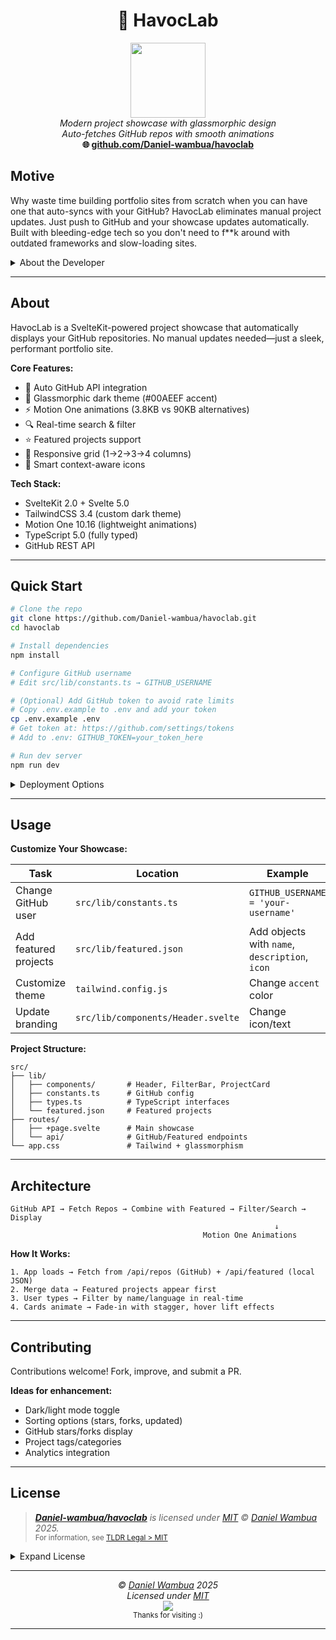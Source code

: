 <h1 align="center">🧬 HavocLab</h1>
<p align="center">
<a href="https://github.com/Daniel-wambua/havoclab"><img src="https://cdn.shopify.com/s/files/1/1976/5867/files/Havoc_LOGO-03_medium.png?v=1553743026" width="120" /><br /></a>
<i>Modern project showcase with glassmorphic design</i>
<br />
<i>Auto-fetches GitHub repos with smooth animations</i>
<br />
<b>🌐 <a href="https://github.com/Daniel-wambua/havoclab">github.com/Daniel-wambua/havoclab</a></b> <br />
</p>

## Motive
Why waste time building portfolio sites from scratch when you can have one that auto-syncs with your GitHub?
HavocLab eliminates manual project updates. Just push to GitHub and your showcase updates automatically. Built with bleeding-edge tech so you don't need to f**k around with outdated frameworks and slow-loading sites.

<details>
  <summary>About the Developer</summary>

> **Professional Background**<br>
> I'm an experienced, Principal-level full stack engineer with a passion for quality, performance, mentoring, technology and open source. I believe the best judge of a developer is their code, and while I cannot share proprietary work, I have many open source projects on my [GitHub](https://github.com/Daniel-wambua) and showcase my skills at [lab.havocsec.me](https://lab.havocsec.me).

</details>

---

## About

HavocLab is a SvelteKit-powered project showcase that automatically displays your GitHub repositories. No manual updates needed—just a sleek, performant portfolio site.

**Core Features:**
- 🧬 Auto GitHub API integration
- 🎨 Glassmorphic dark theme (#00AEEF accent)
- ⚡ Motion One animations (3.8KB vs 90KB alternatives)
- 🔍 Real-time search & filter
- ⭐ Featured projects support
- 📱 Responsive grid (1→2→3→4 columns)
- 🎯 Smart context-aware icons

**Tech Stack:**
- SvelteKit 2.0 + Svelte 5.0
- TailwindCSS 3.4 (custom dark theme)
- Motion One 10.16 (lightweight animations)
- TypeScript 5.0 (fully typed)
- GitHub REST API

---

## Quick Start

```bash
# Clone the repo
git clone https://github.com/Daniel-wambua/havoclab.git
cd havoclab

# Install dependencies
npm install

# Configure GitHub username
# Edit src/lib/constants.ts → GITHUB_USERNAME

# (Optional) Add GitHub token to avoid rate limits
# Copy .env.example to .env and add your token
cp .env.example .env
# Get token at: https://github.com/settings/tokens
# Add to .env: GITHUB_TOKEN=your_token_here

# Run dev server
npm run dev
```

<details><summary>Deployment Options</summary>

**Vercel** (One-Click Deploy)

[![Deploy with Vercel](https://vercel.com/button)](https://vercel.com/new/clone?repository-url=https://github.com/Daniel-wambua/havoclab)

**Manual Deployment:**

- **Vercel**: `npm install -g vercel && vercel --prod`
- **Cloudflare Pages**: `npm i -D @sveltejs/adapter-cloudflare && npm run build && npx wrangler pages deploy .svelte-kit/cloudflare`
- **Netlify**: `npm i -D @sveltejs/adapter-netlify && npm run build && netlify deploy --prod`
- **Docker**: `docker build -t havoclab . && docker run -p 3000:3000 havoclab`

</details>

---

## Usage

**Customize Your Showcase:**

| Task | Location | Example |
|------|----------|---------|
| Change GitHub user | `src/lib/constants.ts` | `GITHUB_USERNAME = 'your-username'` |
| Add featured projects | `src/lib/featured.json` | Add objects with `name`, `description`, `icon` |
| Customize theme | `tailwind.config.js` | Change `accent` color |
| Update branding | `src/lib/components/Header.svelte` | Change icon/text |

**Project Structure:**
```
src/
├── lib/
│   ├── components/       # Header, FilterBar, ProjectCard
│   ├── constants.ts      # GitHub config
│   ├── types.ts          # TypeScript interfaces
│   └── featured.json     # Featured projects
├── routes/
│   ├── +page.svelte      # Main showcase
│   └── api/              # GitHub/Featured endpoints
└── app.css               # Tailwind + glassmorphism
```

---

## Architecture

```
GitHub API → Fetch Repos → Combine with Featured → Filter/Search → Display
                                                           ↓
                                           Motion One Animations
```

**How It Works:**
```
1. App loads → Fetch from /api/repos (GitHub) + /api/featured (local JSON)
2. Merge data → Featured projects appear first
3. User types → Filter by name/language in real-time
4. Cards animate → Fade-in with stagger, hover lift effects
```

---

## Contributing

Contributions welcome! Fork, improve, and submit a PR.

**Ideas for enhancement:**
- Dark/light mode toggle
- Sorting options (stars, forks, updated)
- GitHub stars/forks display
- Project tags/categories
- Analytics integration

---

## License

> _**[Daniel-wambua/havoclab](https://github.com/Daniel-wambua/havoclab)** is licensed under [MIT](https://github.com/Daniel-wambua/havoclab/blob/HEAD/LICENSE) © [Daniel Wambua](https://danielwambua.dev) 2025._<br>
> <sup align="right">For information, see <a href="https://tldrlegal.com/license/mit-license">TLDR Legal > MIT</a></sup>

<details>
<summary>Expand License</summary>

```
The MIT License (MIT)
Copyright (c) Daniel Wambua <daniel@wambua.com>

Permission is hereby granted, free of charge, to any person obtaining a copy 
of this software and associated documentation files (the "Software"), to deal 
in the Software without restriction, including without limitation the rights 
to use, copy, modify, merge, publish, distribute, sub-license, and/or sell 
copies of the Software, and to permit persons to whom the Software is furnished 
to do so, subject to the following conditions:

The above copyright notice and this permission notice shall be included in all 
copies or substantial portions of the Software.

THE SOFTWARE IS PROVIDED "AS IS", WITHOUT WARRANTY OF ANY KIND, EXPRESS OR IMPLIED,
INCLUDING BUT NOT LIMITED TO THE WARRANTIES OF MERCHANTABILITY, FITNESS FOR A
PARTICULAR PURPOSE AND NON INFRINGEMENT. IN NO EVENT SHALL THE AUTHORS OR COPYRIGHT
HOLDERS BE LIABLE FOR ANY CLAIM, DAMAGES OR OTHER LIABILITY, WHETHER IN AN ACTION
OF CONTRACT, TORT OR OTHERWISE, ARISING FROM, OUT OF OR IN CONNECTION WITH THE
SOFTWARE OR THE USE OR OTHER DEALINGS IN THE SOFTWARE.
```

</details>

---

<!-- License + Copyright -->
<p align="center">
  <i>© <a href="https://lab.havocsec.me">Daniel Wambua</a> 2025</i><br>
  <i>Licensed under <a href="https://gist.github.com/Daniel-wambua/143d2ee01ccc5c052a17">MIT</a></i><br>
  <a href="https://github.com/Daniel-wambua"><img src="https://i.ibb.co/4KtpYxb/octocat-clean-mini.png" /></a><br>
  <sup>Thanks for visiting :)</sup>
</p>

<!-- ASCII Art -->
<!-- 
                    🧬 Code DNA 🧬
                    
         ╔═══════╗
         ║ ◢███◣ ║
         ║ █▓▓▓█ ║    "Build your legacy!"
         ║ ◥███◤ ║
         ╚═══╤═══╝
            ╱│╲
           ╱ │ ╲
          ╱  │  ╲
         ╱   │   ╲
        ╱    │    ╲
       ◢═════╧═════◣
         
    ~~~~~~~~~~~~~~~~~~~~~~~~~~~~~~~~~
       H A V O C L A B   2 0 2 5
    ~~~~~~~~~~~~~~~~~~~~~~~~~~~~~~~~~
-->

---

